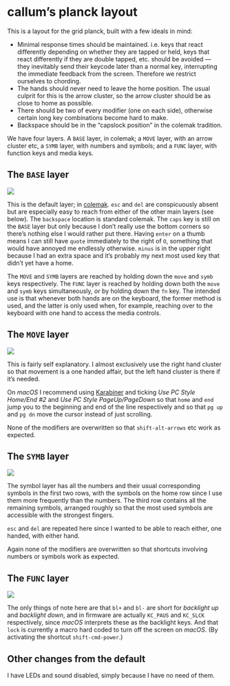 # callum’s planck layout

This is a layout for the grid planck, built with a few ideals in mind:

- Minimal response times should be maintained. i.e. keys that react differently depending on whether they are tapped or held, keys that react differently if they are double tapped, etc. should be avoided — they inevitably send their keycode later than a normal key, interrupting the immediate feedback from the screen. Therefore we restrict ourselves to chording.
- The hands should never need to leave the home position. The usual culprit for this is the arrow cluster, so the arrow cluster should be as close to home as possible.
- There should be two of every modifier (one on each side), otherwise certain long key combinations become hard to make.
- Backspace should be in the “capslock position” in the colemak tradition.

We have four layers. A `BASE` layer, in colemak; a `MOVE` layer, with an arrow cluster etc, a `SYMB` layer, with numbers and symbols; and a `FUNC` layer, with function keys and media keys.

## The `BASE` layer
![](http://i.imgur.com/tVNI3SE.png)

This is the default layer; in [colemak](https://colemak.com). `esc` and `del` are conspicuously absent but are especially easy to reach from either of the other main layers (see below). The `backspace` location is standard colemak. The `caps` key is still on the `BASE` layer but only because I  don’t really use the bottom corners so there’s nothing else I would rather put there. Having `enter` on a thumb means I can still have `quote` immediately to the right of `O`, something that would have annoyed me endlessly otherwise. `minus` is in the upper right because I had an extra space and it’s probably my next most used key that didn’t yet have a home.

The `MOVE` and `SYMB` layers are reached by holding down the `move` and `symb` keys respectively. The `FUNC` layer is reached by holding down both the `move` and `symb` keys simultaneously, *or* by holding down the `fn` key. The intended use is that whenever both hands are on the keyboard, the former method is used, and the latter is only used when, for example, reaching over to the keyboard with one hand to access the media controls. 

## The `MOVE` layer
![](http://i.imgur.com/KXRSuHT.png)

This is fairly self explanatory. I almost exclusively use the right hand cluster so that movement is a one handed affair, but the left hand cluster is there if it’s needed.

On *macOS* I recommend using [Karabiner](https://pqrs.org/osx/karabiner/) and ticking *Use PC Style Home/End #2* and *Use PC Style PageUp/PageDown* so that `home` and `end` jump you to the beginning and end of the line respectively and so that `pg up` and `pg dn` move the cursor instead of just scrolling.

None of the modifiers are overwritten so that `shift-alt-arrows` etc work as expected.

## The `SYMB` layer
![](http://i.imgur.com/thh1ne2.png)

The symbol layer has all the numbers and their usual corresponding symbols in the first two rows, with the symbols on the home row since I use them more frequently than the numbers. The third row contains all the remaining symbols, arranged roughly so that the most used symbols are accessible with the strongest fingers.

`esc` and `del` are repeated here since I wanted to be able to reach either, one handed, with either hand.

Again none of the modifiers are overwritten so that shortcuts involving numbers or symbols work as expected.

## The `FUNC` layer
![](http://i.imgur.com/1VKFBBU.png)

The only things of note here are that `bl+` and `bl-` are short for *backlight up* and *backlight down*, and in firmware are actually `KC_PAUS` and `KC_SLCK` respectively, since *macOS* interprets these as the backlight keys. And that `lock` is currently a macro hard coded to turn off the screen on *macOS*. (By activating the shortcut `shift-cmd-power`.)

## Other changes from the default
I have LEDs and sound disabled, simply because I have no need of them.